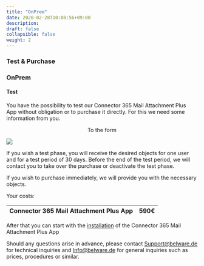 ```yaml
---
title: "OnPrem"
date: 2020-02-28T10:08:56+09:00
description: 
draft: false
collapsible: false
weight: 2
---
```

### Test & Purchase

### OnPrem

#### Test
You have the possibility to test our Connector 365 Mail Attachment Plus App without obligation or to purchase it directly. For this we need some information from you.

<p style="text-align: center;">
To the form
</p>

[<img src="/images/apps/Forms_plus.png">](https://forms.office.com/Pages/ResponsePage.aspx?id=wbg8p1B5wk60E37fEWJ6gK10RbLPyuxOs2bKXXZxm8JUM0tNOEJVMlIxUkpOQzJTN0owME5OV0wwNy4u)

If you wish a test phase, you will receive the desired objects for one user and for a test period of 30 days. Before the end of the test period, we will contact you to take over the purchase or deactivate the test phase.

If you wish to purchase immediately, we will provide you with the necessary objects.

Your costs:

| Connector 365 Mail Attachment Plus App | 590€ |
|----------------------------------------|------|

After that you can start with the [installation](/en-us/apps/mail_attachment_plus/first-steps/installation/) of the Connector 365 Mail Attachment Plus App

Should any questions arise in advance, please contact Support@belware.de for technical inquiries and Info@belware.de for general inquiries such as prices, procedures or similar.





